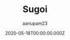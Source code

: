 ---
title: Sugoi
github: https://github.com/aanupam23/hugo-sugoi
demo: https://gosugoi.onrender.com/
author: aanupam23
ssg:
  - Hugo
cms:
  - Markdown
date: 2020-05-18T00:00:00.000Z
description: An Ultra Minimal Hugo Theme based on Skeleton
draft: true
publish_date: '2020-03-21T07:46:30Z'
update_date: '2020-10-19T18:15:08Z'
github_star: 29
github_fork: 16
---